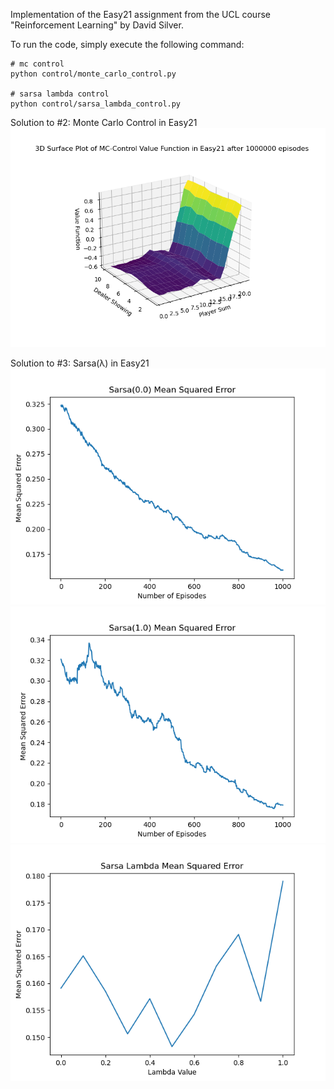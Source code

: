 Implementation of the Easy21 assignment from the UCL course "Reinforcement Learning" by David Silver.

To run the code, simply execute the following command:
```
# mc control
python control/monte_carlo_control.py

# sarsa lambda control
python control/sarsa_lambda_control.py
```

Solution to #2: Monte Carlo Control in Easy21
![Easy21MonteCarloControl](./images/easy21.png?raw=true "Easy21MonteCarloControl")

Solution to #3: Sarsa(λ) in Easy21
![Easy21SarsaLambda0](./images/lambda0.png?raw=true "Easy21SarsaLambda0")
![Easy21SarsaLambda1](./images/lambda1.png?raw=true "Easy21SarsaLambda1")
![Easy21SarsaMseLambda](./images/mseVsLambda.png?raw=true "Easy21MseVsLambda")